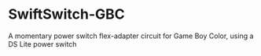 # SwiftSwitch-GBC
A momentary power switch flex-adapter circuit for Game Boy Color, using a DS Lite power switch
